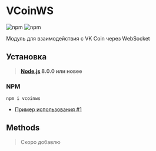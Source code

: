 # VCoinWS

![npm](https://img.shields.io/npm/v/vcoinws.svg?style=flat-square)
![npm](https://img.shields.io/npm/dt/vcoinws.svg?style=flat-square)

Модуль для взаимодействия с VK Coin через WebSocket

## Установка
> **[Node.js](https://nodejs.org/) 8.0.0 или новее**

### NPM
```shell
npm i vcoinws
```

* [Пример использования #1](https://github.com/xTCry/VCoin/blob/master/lib/MainCore.js#L10)


## Methods
> Скоро добавлю
